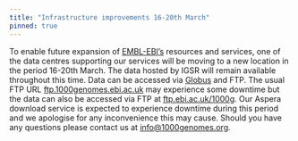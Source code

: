 ```yaml
---
title: "Infrastructure improvements 16-20th March"
pinned: true
---
```


To enable future expansion of [EMBL-EBI’s](https://www.ebi.ac.uk) resources and services, one of the data centres supporting our services will be moving to a new location in the period 16-20th March. The data hosted by IGSR will remain available throughout this time. Data can be accessed via [Globus](https://www.internationalgenome.org/faq/can-i-access-1000-genomes-data-globus-online) and FTP. The usual FTP URL [ftp.1000genomes.ebi.ac.uk](http://ftp.1000genomes.ebi.ac.uk/vol1/ftp/) may experience some downtime but the data can also be accessed via FTP at [ftp.ebi.ac.uk/1000g](http://ftp.ebi.ac.uk/1000g). Our Aspera download service is expected to experience downtime during this period and we apologise for any inconvenience this may cause. Should you have any questions please contact us at info@1000genomes.org.
